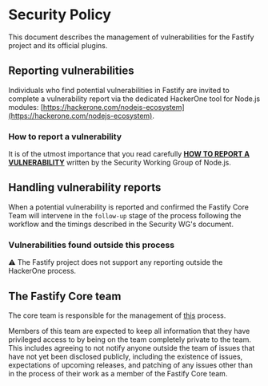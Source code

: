 # Security Policy

This document describes the management of vulnerabilities for the Fastify project and its official plugins.


## Reporting vulnerabilities

Individuals who find potential vulnerabilities in Fastify are invited to complete a vulnerability report via the dedicated HackerOne tool for Node.js modules: [https://hackerone.com/nodejs-ecosystem](https://hackerone.com/nodejs-ecosystem).

### How to report a vulnerability

It is of the utmost importance that you read carefully [**HOW TO REPORT A VULNERABILITY**](https://github.com/nodejs/security-wg/blob/main/processes/third_party_vuln_process.md) written by the Security Working Group of Node.js.


## Handling vulnerability reports

When a potential vulnerability is reported and confirmed the Fastify Core Team will intervene in the
`follow-up` stage of the process following the workflow and the timings described in the Security WG's document.

### Vulnerabilities found outside this process

⚠ The Fastify project does not support any reporting outside the HackerOne process.


## The Fastify Core team

The core team is responsible for the management of [this](https://github.com/nodejs/security-wg/blob/main/processes/third_party_vuln_process.md#handling-vulnerability-reports) process.

Members of this team are expected to keep all information that they have privileged access to by being
on the team completely private to the team. This includes agreeing to not notify anyone outside the
team of issues that have not yet been disclosed publicly, including the existence of issues,
expectations of upcoming releases, and patching of any issues other than in the process of their work
as a member of the Fastify Core team.
